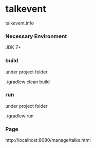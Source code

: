 # talkevent

talkevent.info

### Necessary Environment

JDK 7+

### build

under project folder

./gradlew clean build

### run 

under project folder

./gradlew run

### Page

http://localhost:8080/manage/talks.html
